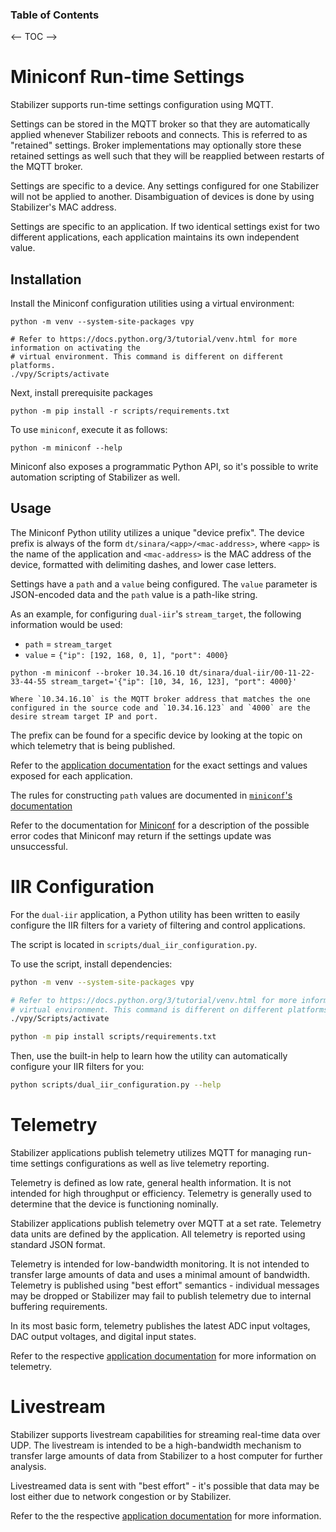 

### Table of Contents

<-- TOC -->


# Miniconf Run-time Settings
Stabilizer supports run-time settings configuration using MQTT.

Settings can be stored in the MQTT broker so that they are automatically applied whenever
Stabilizer reboots and connects. This is referred to as "retained" settings. Broker implementations
may optionally store these retained settings as well such that they will be reapplied between
restarts of the MQTT broker.

Settings are specific to a device. Any settings configured for one Stabilizer will not be applied
to another. Disambiguation of devices is done by using Stabilizer's MAC address.

Settings are specific to an application. If two identical settings exist for two different
applications, each application maintains its own independent value.

## Installation
Install the Miniconf configuration utilities using a virtual environment:
```
python -m venv --system-site-packages vpy

# Refer to https://docs.python.org/3/tutorial/venv.html for more information on activating the
# virtual environment. This command is different on different platforms.
./vpy/Scripts/activate
```

Next, install prerequisite packages
```
python -m pip install -r scripts/requirements.txt
```

To use `miniconf`, execute it as follows:
```
python -m miniconf --help
```

Miniconf also exposes a programmatic Python API, so it's possible to write automation scripting of
Stabilizer as well.

## Usage
The Miniconf Python utility utilizes a unique "device prefix". The device prefix is always of the
form `dt/sinara/<app>/<mac-address>`, where `<app>` is the name of the application and
`<mac-address>` is the MAC address of the device, formatted with delimiting dashes, and lower case letters.

Settings have a `path` and a `value` being configured. The `value` parameter is JSON-encoded data
and the `path` value is a path-like string.

As an example, for configuring `dual-iir`'s `stream_target`, the following information would be
used:
* `path` = `stream_target`
* `value` = `{"ip": [192, 168, 0, 1], "port": 4000}`

```
python -m miniconf --broker 10.34.16.10 dt/sinara/dual-iir/00-11-22-33-44-55 stream_target='{"ip": [10, 34, 16, 123], "port": 4000}'

Where `10.34.16.10` is the MQTT broker address that matches the one configured in the source code and `10.34.16.123` and `4000` are the desire stream target IP and port.
```

The prefix can be found for a specific device by looking at the topic on which telemetry that is
being published.

Refer to the [application documentation](overview.md#applications) for the exact settings and values exposed
for each application.

The rules for constructing `path` values are documented in [`miniconf`'s
documentation](https://github.com/quartiq/miniconf#settings-paths)

Refer to the documentation for [Miniconf](firmware/miniconf/enum.Error.html) for a
description of the possible error codes that Miniconf may return if the settings update was
unsuccessful.

# IIR Configuration
For the `dual-iir` application, a Python utility has been written to easily configure the IIR
filters for a variety of filtering and control applications.

The script is located in `scripts/dual_iir_configuration.py`.

To use the script, install dependencies:
```bash
python -m venv --system-site-packages vpy

# Refer to https://docs.python.org/3/tutorial/venv.html for more information on activating the
# virtual environment. This command is different on different platforms.
./vpy/Scripts/activate

python -m pip install scripts/requirements.txt
```

Then, use the built-in help to learn how the utility can automatically configure your IIR filters
for you:
```bash
python scripts/dual_iir_configuration.py --help
```

# Telemetry

Stabilizer applications publish telemetry utilizes MQTT for managing run-time settings configurations as well as live telemetry
reporting.

Telemetry is defined as low rate, general health information. It is not intended for high throughput
or efficiency. Telemetry is generally used to determine that the device is functioning nominally.

Stabilizer applications publish telemetry over MQTT at a set rate. Telemetry data units are defined
by the application. All telemetry is reported using standard JSON format.

Telemetry is intended for low-bandwidth monitoring. It is not intended to transfer large amounts of
data and uses a minimal amount of bandwidth. Telemetry is published using "best effort" semantics -
individual messages may be dropped or Stabilizer may fail to publish telemetry due to internal
buffering requirements.

In its most basic form, telemetry publishes the latest ADC input voltages, DAC output voltages, and
digital input states.

Refer to the respective [application documentation](overview.md#applications) for more information on telemetry.

# Livestream

Stabilizer supports livestream capabilities for streaming real-time data over UDP. The livestream is
intended to be a high-bandwidth mechanism to transfer large amounts of data from Stabilizer to a
host computer for further analysis.

Livestreamed data is sent with "best effort" - it's possible that data may be lost either due to
network congestion or by Stabilizer.

Refer to the the respective [application documentation](overview.md#applications) for more information.
